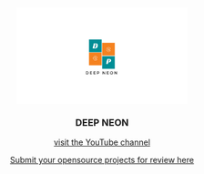 <div align=center>
<img align=center src=deepneon.png width=300px>  
<h3 align=center>DEEP NEON</h3>
<p align=center><a href=https://www.youtube.com/channel/UCHE71XuJOPKlHSxSr40u5Lw>visit the YouTube channel</a></p>
<p align=center><a href=https://github.com/deep5050/DEEP-NEON/discussions/1>Submit your opensource projects for review here</a></p>
<p align=center ><a href="https://api.gh-polls.com/poll/01F6HVYD8QHMXKTP5PZ699N2AE/I%20have%20subscribed%20to%20the%20channel/vote"><img src="https://api.gh-polls.com/poll/01F6HVYD8QHMXKTP5PZ699N2AE/I%20have%20subscribed%20to%20the%20channel" alt=""></a>
<a href="https://api.gh-polls.com/poll/01F6HVYD8QHMXKTP5PZ699N2AE/I%20don&#39;t%20like%20the%20channel/vote"><img src="https://api.gh-polls.com/poll/01F6HVYD8QHMXKTP5PZ699N2AE/I%20don&#39;t%20like%20the%20channel" alt=""></a></p>

</div>
